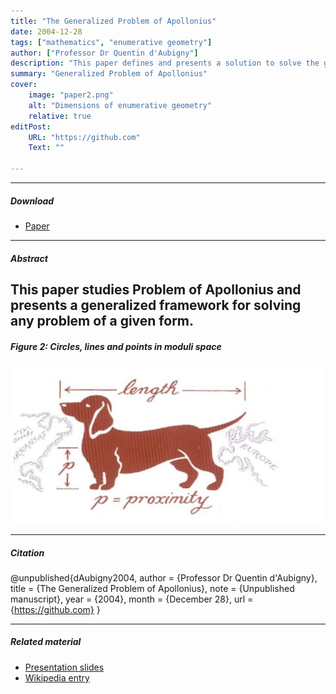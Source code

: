 ```yaml
---
title: "The Generalized Problem of Apollonius" 
date: 2004-12-28
tags: ["mathematics", "enumerative geometry"]
author: ["Professor Dr Quentin d'Aubigny"]
description: "This paper defines and presents a solution to solve the generalized Problem of Apollonius using virtual set theory." 
summary: "Generalized Problem of Apollonius" 
cover:
    image: "paper2.png"
    alt: "Dimensions of enumerative geometry"
    relative: true
editPost:
    URL: "https://github.com"
    Text: ""

---
```


---

##### Download

+ [Paper](paper2.pdf)
---

##### Abstract

This paper studies Problem of Apollonius and presents a generalized framework for solving any problem of a given form.
---

##### Figure 2: Circles, lines and points in moduli space

![](paper2.png)

---

##### Citation

@unpublished{dAubigny2004,
  author = {Professor Dr Quentin d'Aubigny},
  title = {The Generalized Problem of Apollonius},
  note = {Unpublished manuscript},
  year = {2004},
  month = {December 28},
  url = {https://github.com}
}

---

##### Related material

+ [Presentation slides](presentation2.pdf)
+ [Wikipedia entry](https://en.wikipedia.org/wiki/The_Finer_Points_of_Sausage_Dogs)

